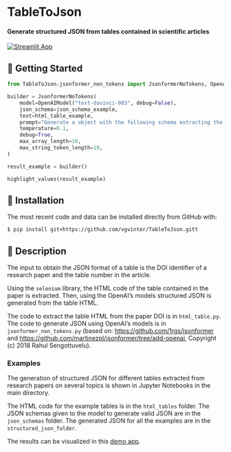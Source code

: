 # TableToJson


#### Generate structured JSON from tables contained in scientific articles

[![Streamlit App](https://static.streamlit.io/badges/streamlit_badge_black_white.svg)](https://vgvinter-tabletojson-app-kt5aiv.streamlit.app)

## 💪 Getting Started

```python 
from TableToJson.jsonformer_non_tokens import JsonformerNoTokens, OpenAIModel, highlight_values

builder = JsonformerNoTokens(
    model=OpenAIModel("text-davinci-003", debug=False),
    json_schema=json_schema_example,
    text=html_table_example,
    prompt="Generate a object with the following schema extracting the information from the provided table in html code:",
    temperature=0.1,
    debug=True,
    max_array_length=10,
    max_string_token_length=10,
)

result_example = builder()

highlight_values(result_example)
```


## 🚀 Installation

The most recent code and data can be installed directly from GitHub with:

```bash
$ pip install git+https://github.com/vgvinter/TableToJson.gitt
```


## :memo: Description

The input to obtain the JSON format of a table is the DOI identifier of a research paper and the table number in the article.

Using the `selenium` library, the HTML code of the table contained in the paper is extracted. Then, using the OpenAI’s models structured JSON is generated from the table HTML.

The code to extract the table HTML from the paper DOI is in `html_table.py`. The code to generate JSON using OpenAI’s models is in `jsonformer_non_tokens.py` (based on: https://github.com/1rgs/jsonformer and https://github.com/martinezpl/jsonformer/tree/add-openai, Copyright (c) 2018 Rahul Sengottuvelu).


### Examples

The generation of structured JSON for different tables extracted from research papers on several topics is shown in Jupyter Notebooks in the main directory.

The HTML code for the example tables is in the `html_tables` folder. The JSON schemas given to the model to generate valid JSON are in the `json_schemas` folder. The generated JSON for all the examples are in the `structured_json_folder`.

The results can be visualized in this [demo app](https://vgvinter-tabletojson-app-kt5aiv.streamlit.app/).
